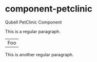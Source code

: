 component-petclinic
===================

Qubell PetClinic Component

This is a regular paragraph.

<table>
    <tr>
        <td>Foo</td>
    </tr>
</table>

This is another regular paragraph.
